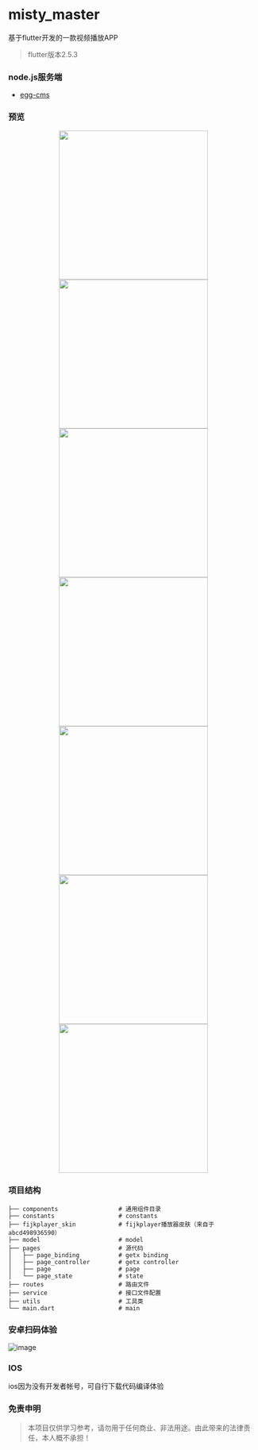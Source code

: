# misty_master
基于flutter开发的一款视频播放APP
> flutter版本2.5.3
### node.js服务端
- [egg-cms](https://github.com/chillley/egg-cms)

### 预览
<p align="center">
    <img src="https://gitee.com/chillley/images/raw/main/misty/app1.jpg" width="300">
    <img src="https://gitee.com/chillley/images/raw/main/misty/app2.jpg" width="300">
    <img src="https://gitee.com/chillley/images/raw/main/misty/app3.jpg" width="300">
    <img src="https://gitee.com/chillley/images/raw/main/misty/app4.jpg" width="300">
    <img src="https://gitee.com/chillley/images/raw/main/misty/app5.jpg" width="300">
    <img src="https://gitee.com/chillley/images/raw/main/misty/app6.jpg" width="300">
    <img src="https://gitee.com/chillley/images/raw/main/misty/app7.jpg" width="300">
</p>

### 项目结构


```
├── components                 # 通用组件目录
├── constants                  # constants 
├── fijkplayer_skin            # fijkplayer播放器皮肤（来自于abcd498936590）
├── model                      # model
├── pages                      # 源代码
│   ├── page_binding           # getx binding
│   ├── page_controller        # getx controller
│   ├── page                   # page
│   └── page_state             # state
├── routes                     # 路由文件
├── service                    # 接口文件配置
├── utils                      # 工具类
└── main.dart                  # main
```

### 安卓扫码体验
![image](https://gitee.com/chillley/images/raw/main/misty/download.png)
### IOS
ios因为没有开发者帐号，可自行下载代码编译体验

### 免责申明
> 本项目仅供学习参考，请勿用于任何商业、非法用途。由此带来的法律责任，本人概不承担！